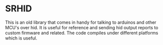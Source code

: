 # SRHID
This is an old library that comes in handy for talking to arduinos and other MCU's over hid. 
It is useful for reference and sending hid output reports to custom firmware and related. 
The code compiles under different platforms which is useful. 
